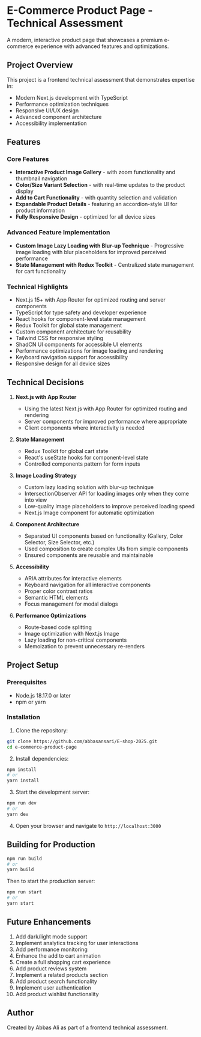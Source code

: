 # E-Commerce Product Page - Technical Assessment

A modern, interactive product page that showcases a premium e-commerce experience with advanced features and optimizations.

## Project Overview

This project is a frontend technical assessment that demonstrates expertise in:
- Modern Next.js development with TypeScript
- Performance optimization techniques
- Responsive UI/UX design
- Advanced component architecture
- Accessibility implementation

## Features

### Core Features
- **Interactive Product Image Gallery** - with zoom functionality and thumbnail navigation
- **Color/Size Variant Selection** - with real-time updates to the product display
- **Add to Cart Functionality** - with quantity selection and validation
- **Expandable Product Details** - featuring an accordion-style UI for product information
- **Fully Responsive Design** - optimized for all device sizes

### Advanced Feature Implementation
- **Custom Image Lazy Loading with Blur-up Technique** - Progressive image loading with blur placeholders for improved perceived performance
- **State Management with Redux Toolkit** - Centralized state management for cart functionality

### Technical Highlights
- Next.js 15+ with App Router for optimized routing and server components
- TypeScript for type safety and developer experience
- React hooks for component-level state management
- Redux Toolkit for global state management
- Custom component architecture for reusability
- Tailwind CSS for responsive styling
- ShadCN UI components for accessible UI elements
- Performance optimizations for image loading and rendering
- Keyboard navigation support for accessibility
- Responsive design for all device sizes

## Technical Decisions

1. **Next.js with App Router**
   - Using the latest Next.js with App Router for optimized routing and rendering
   - Server components for improved performance where appropriate
   - Client components where interactivity is needed

2. **State Management**
   - Redux Toolkit for global cart state
   - React's useState hooks for component-level state
   - Controlled components pattern for form inputs

3. **Image Loading Strategy**
   - Custom lazy loading solution with blur-up technique
   - IntersectionObserver API for loading images only when they come into view
   - Low-quality image placeholders to improve perceived loading speed
   - Next.js Image component for automatic optimization

4. **Component Architecture**
   - Separated UI components based on functionality (Gallery, Color Selector, Size Selector, etc.)
   - Used composition to create complex UIs from simple components
   - Ensured components are reusable and maintainable

5. **Accessibility**
   - ARIA attributes for interactive elements
   - Keyboard navigation for all interactive components
   - Proper color contrast ratios
   - Semantic HTML elements
   - Focus management for modal dialogs

6. **Performance Optimizations**
   - Route-based code splitting
   - Image optimization with Next.js Image
   - Lazy loading for non-critical components
   - Memoization to prevent unnecessary re-renders

## Project Setup

### Prerequisites
- Node.js 18.17.0 or later
- npm or yarn

### Installation

1. Clone the repository:
```bash
git clone https://github.com/abbasansari/E-shop-2025.git
cd e-commerce-product-page
```

2. Install dependencies:
```bash
npm install
# or
yarn install
```

3. Start the development server:
```bash
npm run dev
# or
yarn dev
```

4. Open your browser and navigate to `http://localhost:3000`

## Building for Production

```bash
npm run build
# or
yarn build
```

Then to start the production server:

```bash
npm run start
# or
yarn start
```

## Future Enhancements

1. Add dark/light mode support
2. Implement analytics tracking for user interactions
3. Add performance monitoring
4. Enhance the add to cart animation
5. Create a full shopping cart experience
6. Add product reviews system
7. Implement a related products section
8. Add product search functionality
9. Implement user authentication
10. Add product wishlist functionality

## Author

Created by Abbas Ali as part of a frontend technical assessment.
